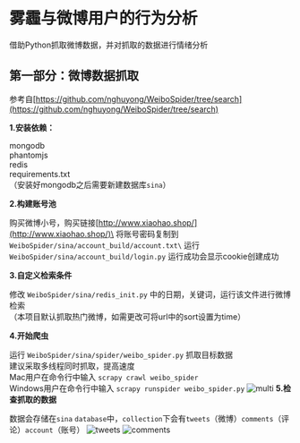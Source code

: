# 雾霾与微博用户的行为分析
借助Python抓取微博数据，并对抓取的数据进行情绪分析

## 第一部分：微博数据抓取
参考自[https://github.com/nghuyong/WeiboSpider/tree/search](https://github.com/nghuyong/WeiboSpider/tree/search)

**1.安装依赖：**

mongodb\
phantomjs\
redis\
requirements.txt\
（安装好mongodb之后需要新建数据库`sina`）

**2.构建账号池**

购买微博小号，购买链接[http://www.xiaohao.shop/](http://www.xiaohao.shop/)\
将账号密码复制到 `WeiboSpider/sina/account_build/account.txt\`
运行 `WeiboSpider/sina/account_build/login.py`
运行成功会显示cookie创建成功

**3.自定义检索条件**

修改 `WeiboSpider/sina/redis_init.py` 中的日期，关键词，运行该文件进行微博检索\
（本项目默认抓取热门微博，如需更改可将url中的sort设置为time）

**4.开始爬虫**

运行 `WeiboSpider/sina/spider/weibo_spider.py` 抓取目标数据\
建议采取多线程同时抓取，提高速度\
Mac用户在命令行中输入 `scrapy crawl weibo_spider` \
Windows用户在命令行中输入 `scrapy runspider weibo_spider.py` 
![multi](https://github.com/CUHKSZ-TQL/WeiboSpider_SentimentAnalysis/blob/master/WeiboSpider/Images/multi.png)
**5.检查抓取的数据**

数据会存储在`sina` `database`中，`collection`下会有`tweets`（微博）`comments`（评论）`account`（账号）
![tweets](https://github.com/CUHKSZ-TQL/WeiboSpider_SentimentAnalysis/blob/master/WeiboSpider/Images/tweets.png)
![comments](https://github.com/CUHKSZ-TQL/WeiboSpider_SentimentAnalysis/blob/master/WeiboSpider/Images/comments.png)

